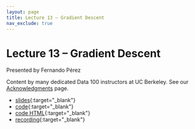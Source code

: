 ```yaml
---
layout: page
title: Lecture 13 – Gradient Descent
nav_exclude: true
---
```


# Lecture 13 – Gradient Descent

Presented by Fernando Pérez

Content by many dedicated Data 100 instructors at UC Berkeley. See our [Acknowledgments](../../acks) page.

- [slides](https://docs.google.com/presentation/d/1_zM5N-Ketn8v5D15YUFvJvyfQYbLXLePQFMZlKx7TEk/edit#slide=id.SLIDES_API57895412_0){:target="_blank"}
- [code](https://data100.datahub.berkeley.edu/hub/user-redirect/git-pull?repo=https%3A%2F%2Fgithub.com%2FDS-100%2Fsp24-student&urlpath=tree%2Fsp24-student%2Flecture%2Flec13%2Flec13.ipynb&branch=main){:target="_blank"}
- [code HTML](../../resources/assets/lectures/lec13/lec13.html){:target="_blank"}
- [recording](https://youtu.be/5zrKG-s6vW4){:target="_blank"}
